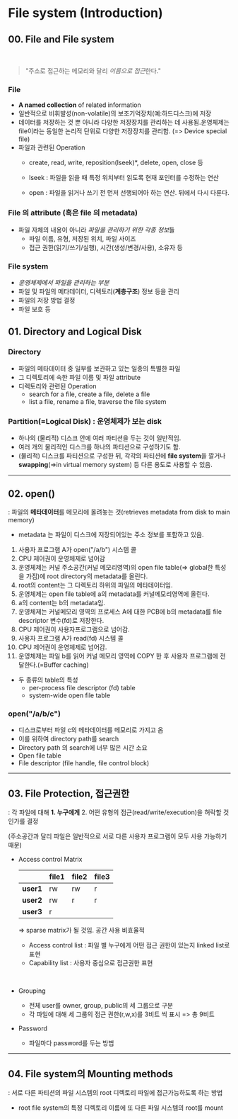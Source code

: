 # File system (Introduction)

## 00. File and File system

<br>

> "주소로 접근하는 메모리와 달리 *이름으로 접근*한다."

### File
* **A named collection** of related information
* 일반적으로 비휘발성(non-volatile)의 보조기억장치(예:하드디스크)에 저장
* 데이터를 저장하는 것 뿐 아니라 다양한 저장장치를 관리하는 데 사용됨.운영체제는 file이라는 동일한 논리적 단위로 다양한 저장장치를 관리함. (=> Device special file)
* 파일과 관련된 Operation
    * create, read, write, reposition(lseek)*, delete, open, close 등
    
    * lseek : 파일을 읽을 때 특정 위치부터 읽도록 현재 포인터를 수정하는 연산

    * open : 파일을 읽거나 쓰기 전 먼저 선행되어아 하는 연산. 뒤에서 다시 다룬다.

### File 의 attribute (혹은 file 의 metadata)
* 파일 자체의 내용이 아니라 *파일을 관리하기 위한 각종 정보*들
    * 파일 이름, 유형, 저장된 위치, 파일 사이즈
    * 접근 권한(읽기/쓰기/실행), 시간(생성/변경/사용), 소유자 등

### File system
* *운영체제에서 파일을 관리하는 부분*
* 파일 및 파일의 메타데이터, 디렉토리(**계층구조**) 정보 등을 관리
* 파일의 저장 방법 결정
* 파일 보호 등

## 01. Directory and Logical Disk

### Directory
* 파일의 메타데이터 중 일부를 보관하고 있는 일종의 특별한 파일
* 그 디렉토리에 속한 파일 이름 및 파일 attribute
* 디렉토리와 관련된 Operation
    * search for a file, create a file, delete a file
    * list a file, rename a file, traverse the file system

### Partition(=Logical Disk) : 운영체제가 보는 disk
* 하나의 (물리적) 디스크 안에 여러 파티션을 두는 것이 일반적임.
* 여러 개의 물리적인 디스크를 하나의 파티션으로 구성하기도 함.
* (물리적) 디스크를 파티션으로 구성한 뒤, 각각의 파티션에 **file system**을 깔거나 **swapping**(=>in virtual memory system) 등 다른 용도로 사용할 수 있음.

---

## 02. open()
: 파일의 **메타데이터**를 메모리에 올려놓는 것(retrieves metadata from disk to main memory)

* metadata 는 파일이 디스크에 저장되어있는 주소 정보를 포함하고 있음.

1. 사용자 프로그램 A가 open("/a/b") 시스템 콜
2. CPU 제어권이 운영체제로 넘어감
3. 운영체제는 커널 주소공간(커널 메모리영역)의 open file table(=> global한 특성을 가짐)에 root directory의 metadata를 올린다.
4. root의 content는 그 디렉토리 하위의 파일의 메타데이터임.
5. 운영체제는 open file table에 a의 metadata를 커널메모리영역에 올린다.
6. a의 content는 b의 metadata임.
7. 운영체제는 커널메모리 영역의 프로세스 A에 대한 PCB에 b의 metadata를 file descriptor 변수(fd)로 저장한다.
8. CPU 제어권이 사용자프로그램으로 넘어감.
9. 사용자 프로그램 A가 read(fd) 시스템 콜
10. CPU 제어권이 운영체제로 넘어감.
11. 운영체제는 파일 b를 읽어 커널 메모리 영역에 COPY 한 후 사용자 프로그램에 전달한다.(=Buffer caching)

* 두 종류의 table의 특성
    * per-process file descriptor (fd) table
    * system-wide open file table 

### open("/a/b/c")

* 디스크로부터 파일 c의 메타데이터를 메모리로 가지고 옴
* 이를 위하여 directory path를 search
* Directory path 의 search에 너무 많은 시간 소요
* Open file table
* File descriptor (file handle, file control block)
---

## 03. File Protection, 접근권한

: 각 파일에 대해 **1. 누구에게** 2. 어떤 유형의 접근(read/write/execution)을 허락할 것인가를 결정

(주소공간과 달리 파일은 일반적으로 서로 다른 사용자 프로그램이 모두 사용 가능하기 때문)


* Access control Matrix

    ||file1|file2|file3|
    |--|--|--|--|
    |**user1**|rw|rw|r|
    |**user2**|rw|r|r|
    |**user3**| r||

    => sparse matrix가 될 것임. 공간 사용 비효율적

    * Access control list : 파일 별 누구에게 어떤 접근 권한이 있는지 linked list로 표현
    * Capability list : 사용자 중심으로 접근권한 표현

<br>

* Grouping
    * 전체 user를 owner, group, public의 세 그룹으로 구분
    * 각 파일에 대해 세 그룹의 접근 권한(r,w,x)를 3비트 씩 표시 => 총 9비트


* Password
    * 파일마다 password를 두는 방법

---
## 04. File system의 Mounting methods


: 서로 다른 파티션의 파일 시스템의 root 디렉토리 파일에 접근가능하도록 하는 방법

* root file system의 특정 디렉토리 이름에 또 다른 파일 시스템의 root를 mount
